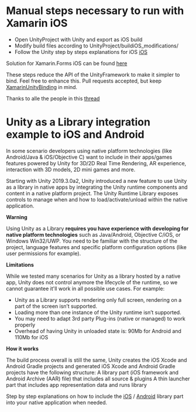 # Manual steps necessary to run with Xamarin iOS
- Open UnityProject with Unity and export as iOS build
- Modify build files according to UnityProject/buildiOS_modifications/
- Follow the Unity step by steps explanations for iOS [iOS](docs/ios.md) 

Solution for Xamarin.Forms iOS can be found [here](https://github.com/FlorianAuer/XamarinUnityBinding)

These steps reduce the API of the UnityFramework to make it simpler to bind. Feel free to enhance this. Pull requests accepted, but keep [XamarinUnityBinding](https://github.com/FlorianAuer/XamarinUnityBinding) in mind.

Thanks to alle the people in this [thread](https://forums.xamarin.com/discussion/161967/ios-binding-unity-as-a-library)

# Unity as a Library integration example to iOS and Android #

In some scenario developers using native platform technologies (like Android/Java & iOS/Objective C) want to include in their apps/games features powered by Unity for 3D/2D Real Time Rendering, AR experience, interaction with 3D models, 2D mini games and more.

Starting with Unity 2019.3.0a2, Unity  introduced a new feature to use Unity as a library in native apps by integrating the Unity runtime components and content in a native platform project. The Unity Runtime Library exposes controls to manage when and how to load/activate/unload within the native application.

**Warning**

Using Unity as a Library **requires you have experience with developing for native platform technologies** such as Java/Android, Objective C/iOS, or Windows Win32/UWP. You need to be familiar with the structure of the project, language features and specific platform configuration options (like user permissions for example).


**Limitations**

While we tested many scenarios for Unity as a library hosted by a native app, Unity does not control anymore the lifecycle of the runtime, so we cannot guarantee it'll work in all possible use cases. 
For example:
- Unity as a Library supports rendering only full screen, rendering on a part of the screen isn’t supported.
- Loading more than one instance of the Unity runtime isn’t supported.
- You may need to adapt 3rd party Plug-ins (native or managed) to work properly  
- Overhead of having Unity in unloaded state is: 90Mb for Android and 110Mb for iOS

**How it works**

The build process overall is still the same, Unity creates the iOS Xcode and Android Gradle projects and generated iOS Xcode and Android Gradle projects have the following structure:
 A library part (iOS framework and Android Archive (AAR) file) that includes all source & plugins 
 A thin launcher part that includes app representation data and runs library

Step by step explanations on how to include the [iOS](docs/ios.md) / [Android](docs/android.md) library part into your native application when needed.

